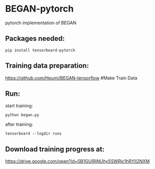 # BEGAN-pytorch
pytorch implementation of BEGAN

## Packages needed:
`pip install tensorboard-pytorch`


## Training data preparation: 
https://github.com/Heumi/BEGAN-tensorflow  #Make Train Data

## Run:
start training:

`python began.py`

after training:

`tensorboard --logdir runs`
## Download training progress at:
https://drive.google.com/open?id=0B1GUIRiNUhy5SWRjc1hRYlI2NXM

